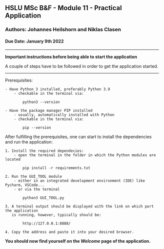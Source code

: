 ## HSLU MSc B&F - Module 11 - Practical Application
### Authors: Johannes Heilshorn and Niklas Clasen
#### Due Date: January 9th 2022

---
**Important instructions before being able to start the application**

A couple of steps have to be followed in order to get the application started.

---
Prerequisites:
```
- Have Python 3 installed, preferably Python 3.9
    - checkable in the terminal via:
    
        python3 --version
        
- Have the package manager PIP installed
    - usually, automatically installed with Python
    - checkable in the terminal via:
    
        pip --version
```

After fulfilling the prerequisites, one can start to install the dependencies
and run the application:

```
1. Install the required dependecies:
    - open the terminal in the folder in which the Python modules are located
    
        pip install -r requirements.txt
        
2. Run the GUI_TOOL module
    - either in an integrated development environment (IDE) like Pycharm, VSCode...
    - or via the terminal
    
        python3 GUI_TOOL.py
        
3. A terminal output should be displayed with the link on which port the application
   is running, however, typically should be:
   
        http://127.0.0.1:8888/

4. Copy the address and paste it into your desired browser. 
```

**You should now find yourself on the _Welcome_ page of the application.**
